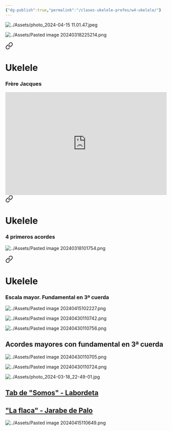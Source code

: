 ```yaml
---
{"dg-publish":true,"permalink":"/clases-ukelele-profes/w4-ukelele/"}
---
```



<div class="slide">

![../Assets/photo_2024-04-15 11.01.47.jpeg](/img/user/Assets/photo_2024-04-15%2011.01.47.jpeg)

</div>
<div class="slide">

![../Assets/Pasted image 20240318225214.png](/img/user/Assets/Pasted%20image%2020240318225214.png)

</div>
<div class="slide">


<div class="transclusion internal-embed is-loaded"><a class="markdown-embed-link" href="/recursos/ukelele/#frere-jacques" aria-label="Open link"><svg xmlns="http://www.w3.org/2000/svg" width="24" height="24" viewBox="0 0 24 24" fill="none" stroke="currentColor" stroke-width="2" stroke-linecap="round" stroke-linejoin="round" class="svg-icon lucide-link"><path d="M10 13a5 5 0 0 0 7.54.54l3-3a5 5 0 0 0-7.07-7.07l-1.72 1.71"></path><path d="M14 11a5 5 0 0 0-7.54-.54l-3 3a5 5 0 0 0 7.07 7.07l1.71-1.71"></path></svg></a><div class="markdown-embed">

<div class="markdown-embed-title">

# Ukelele

</div>


### Frère Jacques

<iframe src="https://www.soundslice.com/slices/hzxYc/embed-channelpost/" width="100%" height="320" frameBorder="0"></iframe>


</div></div>


</div>
<div class="slide">


<div class="transclusion internal-embed is-loaded"><a class="markdown-embed-link" href="/recursos/ukelele/#4-primeros-acordes" aria-label="Open link"><svg xmlns="http://www.w3.org/2000/svg" width="24" height="24" viewBox="0 0 24 24" fill="none" stroke="currentColor" stroke-width="2" stroke-linecap="round" stroke-linejoin="round" class="svg-icon lucide-link"><path d="M10 13a5 5 0 0 0 7.54.54l3-3a5 5 0 0 0-7.07-7.07l-1.72 1.71"></path><path d="M14 11a5 5 0 0 0-7.54-.54l-3 3a5 5 0 0 0 7.07 7.07l1.71-1.71"></path></svg></a><div class="markdown-embed">

<div class="markdown-embed-title">

# Ukelele

</div>


### 4 primeros acordes

![../Assets/Pasted image 20240318101754.png](/img/user/Assets/Pasted%20image%2020240318101754.png)


</div></div>


</div>
<div class="slide">


<div class="transclusion internal-embed is-loaded"><a class="markdown-embed-link" href="/recursos/ukelele/#escala-mayor-fundamental-en-3-cuerda" aria-label="Open link"><svg xmlns="http://www.w3.org/2000/svg" width="24" height="24" viewBox="0 0 24 24" fill="none" stroke="currentColor" stroke-width="2" stroke-linecap="round" stroke-linejoin="round" class="svg-icon lucide-link"><path d="M10 13a5 5 0 0 0 7.54.54l3-3a5 5 0 0 0-7.07-7.07l-1.72 1.71"></path><path d="M14 11a5 5 0 0 0-7.54-.54l-3 3a5 5 0 0 0 7.07 7.07l1.71-1.71"></path></svg></a><div class="markdown-embed">

<div class="markdown-embed-title">

# Ukelele

</div>


### Escala mayor. Fundamental en 3ª cuerda

![../Assets/Pasted image 20240415102227.png](/img/user/Assets/Pasted%20image%2020240415102227.png)


</div></div>


</div>
<div class="slide">

![../Assets/Pasted image 20240430110742.png](/img/user/Assets/Pasted%20image%2020240430110742.png)

</div>
<div class="slide">

![../Assets/Pasted image 20240430110756.png](/img/user/Assets/Pasted%20image%2020240430110756.png)

</div>
<div class="slide">

## Acordes mayores con fundamental en 3ª cuerda

![../Assets/Pasted image 20240430110705.png](/img/user/Assets/Pasted%20image%2020240430110705.png)

</div>
<div class="slide">

![../Assets/Pasted image 20240430110724.png](/img/user/Assets/Pasted%20image%2020240430110724.png)

</div>
<div class="slide">

![../Assets/photo_2024-03-18_22-49-01.jpg](/img/user/Assets/photo_2024-03-18_22-49-01.jpg)

</div>
<div class="slide">

## [Tab de "Somos" - Labordeta](https://tabs.ultimate-guitar.com/tab/1592153)

</div>
<div class="slide">

## ["La flaca" - Jarabe de Palo](https://tabs.ultimate-guitar.com/tab/jarabe-de-palo/la-flaca-chords-1768743)

![../Assets/Pasted image 20240415110649.png](/img/user/Assets/Pasted%20image%2020240415110649.png)

</div>